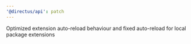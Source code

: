 ```yaml
---
'@directus/api': patch
---
```


Optimized extension auto-reload behaviour and fixed auto-reload for local package extensions
